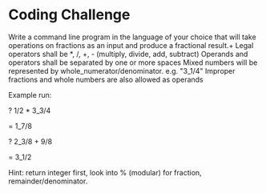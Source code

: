 # Coding Challenge
 
Write a command line program in the language of your choice that will take operations on fractions as an input and produce a fractional result.+
Legal operators shall be *, /, +, - (multiply, divide, add, subtract)
Operands and operators shall be separated by one or more spaces
Mixed numbers will be represented by whole_numerator/denominator. e.g. "3_1/4"
Improper fractions and whole numbers are also allowed as operands 

Example run:

? 1/2 * 3_3/4

= 1_7/8
 
? 2_3/8 + 9/8

 = 3_1/2


Hint:
return integer first,
look into % (modular) for fraction,
remainder/denominator.